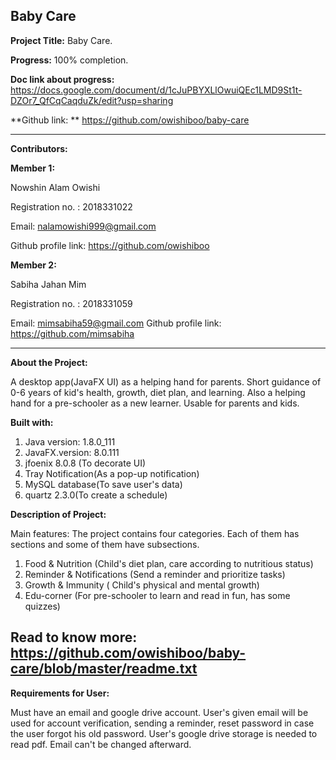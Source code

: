                                                              
Baby Care
---------


**Project Title:**  Baby Care.

**Progress:** 100% completion.

**Doc link about progress:** https://docs.google.com/document/d/1cJuPBYXLlOwuiQEc1LMD9St1t-DZOr7_QfCqCaqduZk/edit?usp=sharing

**Github link: ** https://github.com/owishiboo/baby-care


----------


**Contributors:** 

**Member 1:** 

Nowshin Alam Owishi

Registration no. : 2018331022

Email: nalamowishi999@gmail.com

Github profile link: https://github.com/owishiboo

**Member 2:** 

Sabiha Jahan Mim

Registration no. : 2018331059

Email: mimsabiha59@gmail.com
Github profile link: https://github.com/mimsabiha


----------


**About the Project:**

A desktop app(JavaFX UI) as a helping hand for parents. Short guidance of 0-6 years of kid's health, growth, diet plan, and learning. Also a helping hand for a pre-schooler as a new learner. Usable for parents and kids.

**Built with:** 

 1. Java version: 1.8.0_111
 2. JavaFX.version: 8.0.111
 3. jfoenix 8.0.8 (To decorate UI)
 4. Tray Notification(As a pop-up notification)
 5. MySQL database(To save user's data)
 6. quartz 2.3.0(To create a schedule)

**Description of Project:** 

Main features: 
The project contains four categories. Each of them has sections and some of them have subsections.
1. Food & Nutrition (Child's diet plan, care according to nutritious status)
2. Reminder & Notifications (Send a reminder and prioritize tasks)
3. Growth & Immunity ( Child's physical and mental growth)
4. Edu-corner (For pre-schooler to learn and read  in fun, has some quizzes) 

Read to know more: https://github.com/owishiboo/baby-care/blob/master/readme.txt
----------
**Requirements for User:**

Must have an email and google drive account. User's given email will be used for account verification, sending a reminder, reset password in case the user forgot his old password. User's google drive storage is needed to read pdf. Email can't be changed afterward.

